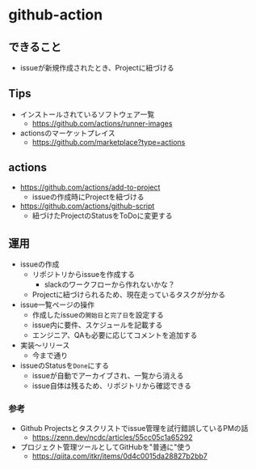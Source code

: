 # github-action

## できること

- issueが新規作成されたとき、Projectに紐づける

## Tips

- インストールされているソフトウェア一覧
  - https://github.com/actions/runner-images
- actionsのマーケットプレイス
  - https://github.com/marketplace?type=actions

## actions

- https://github.com/actions/add-to-project
  - issueの作成時にProjectを紐づける
- https://github.com/actions/github-script
  - 紐づけたProjectのStatusをToDoに変更する

## 運用

- issueの作成
  - リポジトリからissueを作成する
    - slackのワークフローから作れないかな？
  - Projectに紐づけられるため、現在走っているタスクが分かる
- issue一覧ページの操作
  - 作成したissueの`開始日`と`完了日`を設定する
  - issue内に要件、スケジュールを記載する
  - エンジニア、QAも必要に応じてコメントを追加する
- 実装〜リリース
  - 今まで通り
- issueのStatusを`Done`にする
  - issueが自動でアーカイブされ、一覧から消える
  - issue自体は残るため、リポジトリから確認できる


### 参考

- Github Projectsとタスクリストでissue管理を試行錯誤しているPMの話
  - https://zenn.dev/ncdc/articles/55cc05c1a65292
- プロジェクト管理ツールとしてGitHubを"普通に"使う
  - https://qiita.com/itkr/items/0d4c0015da28827b2bb7
